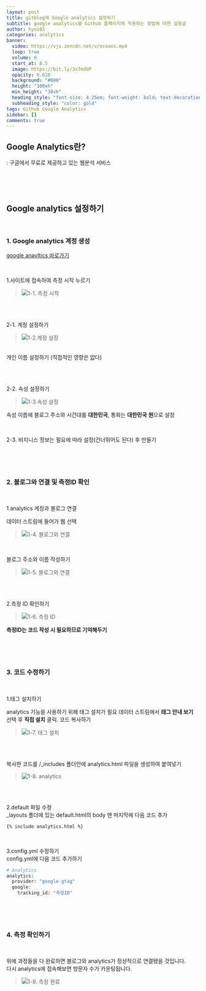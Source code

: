 ```yaml
---
layout: post
title: gitblog에 Google analytics 설정하기
subtitle: google analytics를 Github 홈페이지에 적용하는 방법에 대한 설명글
author: hyni03
categories: analytics
banner:
  video: https://vjs.zencdn.net/v/oceans.mp4
  loop: true
  volume: 0
  start_at: 8.5
  image: https://bit.ly/3xTmdUP
  opacity: 0.618
  background: "#000"
  height: "100vh"
  min_height: "38vh"
  heading_style: "font-size: 4.25em; font-weight: bold; text-decoration: underline"
  subheading_style: "color: gold"
tags: Github Google Analytics
sidebar: []
comments: true
---
```


## Google Analytics란?
: 구글에서 무료로 제공하고 있는 웹분석 서비스

<br><br><br>

## Google analytics 설정하기

<br>

### **1. Google analytics 계정 생성**

[google anayltics 바로가기](https://analytics.google.com)

<br>

1.사이트에 접속하여 측정 시작 누르기

> ![1-1. 측정 시작](/image/1-1.%20%EC%B8%A1%EC%A0%95%20%EC%8B%9C%EC%9E%91.png)

<br><br>

2-1. 계정 설정하기

> ![1-2.계정 설정](/image/1-2.%20%EA%B3%84%EC%A1%8D%20%EC%84%B8%EB%B6%80%20%EC%A0%95%EB%B3%B4.png)

<br>
개인 이름 설정하기 (직접적인 영향은 없다)


<br><br>

2-2. 속성 설정하기

> ![1-3.속성 설정](/image/1-3.%20%EC%86%8D%EC%84%B1%20%EC%84%A4%EC%A0%95.png)

속성 이름에 블로그 주소와 시간대를 **대한민국**, 통화는 **대한민국** **원**으로 설정

<br>

2-3. 비지니스 정보는 필요에 따라 설정(건너뛰어도 된다) 후 만들기 

<br><br><br>

### **2. 블로그와 연결 및 측정ID 확인**

<br>

1.analytics 계정과 블로그 연결

데이터 스트림에 들어가 웹 선택
> ![1-4. 블로그와 연결](/image/1-4.%20%EC%9B%B9%20%EC%84%A0%ED%83%9D.png)

<br>


블로그 주소와 이름 작성하기
> ![1-5. 블로그와 연결](/image/1-5.%20%EB%B8%94%EB%A1%9C%EA%B7%B8%20%EC%A3%BC%EC%86%8C%20%EC%9E%85%EB%A0%A5.png)

<br><br>

2.측정 ID 확인하기

> ![1-6. 측정 ID](/image/1-6.%20%EC%B8%A1%EC%A0%95%20ID.png)

**측정ID는 코드 작성 시 필요하므로 기억해두기**

<br><br><br>

### **3. 코드 수정하기**

<br>

1.태그 설치하기

analytics 기능을 사용하기 위해 태그 설치가 필요
데이터 스트림에서 **태그 안내 보기** 선택 후 **직접 설치** 클릭. 코드 복사하기

> ![1-7. 태그 설치](/image/1-7.%20%ED%83%9C%EA%B7%B8%20%EC%84%A4%EC%B9%98.png)

<br><br>

복사한 코드를 /_includes 폴더안에 analytics.html 파일을 생성하여 붙여넣기

> ![1-8. analytics](/image/1-8.%20analytics.png)

<br><br>

2.default 파일 수정
<br>
_layouts 폴더에 있는 default.html의 body 맨 마지막에 다음 코드 추가
```html
{% include analytics.html %}
```

<br>

3.config.yml 수정하기
<br>
config.yml에 다음 코드 추가하기
```sh
# Analytics
analytics:
  provider: "google-gtag"
  google:
    tracking_id: "측정ID"
```

<br><br><br>

### **4. 측정 확인하기**

<br>

위에 과정들을 다 완료하면 블로그와 analytics가 정상적으로 연결됐을 것입니다. <br>
다시 analytics에 접속해보면 방문자 수가 카운팅됩니다.

> ![1-9. 측정 완료](/image/1-9.%20%EC%B8%A1%EC%A0%95%20%EC%99%84%EB%A3%8C.png)